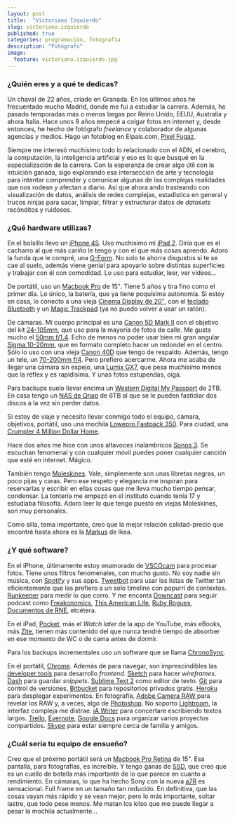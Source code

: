 ```yaml
---
layout: post
title:  "Victoriano Izquierdo"
slug: victoriano.izquierdo
published: true
categories: programación, fotografía
description: "Fotógrafo"
image:
  feature: victoriano.izquierdo.jpg
---
```


### ¿Quién eres y a qué te dedicas?

Un chaval de 22 años, criado en Granada. En los últimos años he frecuentado
mucho Madrid, donde me fui a estudiar la carrera. Además, he pasado temporadas
más o menos largas por Reino Unido, EEUU, Australia y ahora Italia. Hace unos 8
años empecé a colgar fotos en internet y, desde entonces, he hecho de fotógrafo
*freelance* y colaborador de algunas agencias y medios. Hago un fotoblog en
Elpais.com, [Pixel Fugaz][pixel-fugaz].

Siempre me interesó muchísimo todo lo relacionado con el ADN, el cerebro, la
computación, la inteligencia artificial y eso es lo que busqué en la
especialización de la carrera. Con la esperanza de crear algo útil con la
intuición ganada, sigo explorando esa intersección de arte y tecnología para
intentar comprender y comunicar algunas de las complejas realidades que nos
rodean y afectan a diario. Así que ahora ando trasteando con visualización de
datos, análisis de redes complejas, estadística en general y trucos ninjas para
sacar, limpiar, filtrar y estructurar datos de *datasets* recónditos y ruidosos.

[pixel-fugaz]: http://blogs.elpais.com/pixel-fugaz/

### ¿Qué hardware utilizas?

En el bolsillo llevo un [iPhone 4S][iphone-4s]. Uso muchísimo mi [iPad
2][ipad-2]. Diría que es el cacharro al que más cariño le tengo y con el que más
cosas aprendo. Adoro la funda que le compré, una [G-Form][g-form]. No solo te
ahorra disgustos si te se cae al suelo, además viene genial para apoyarlo sobre
distintas superficies y trabajar con él con comodidad. Lo uso para estudiar,
leer, ver vídeos…

De portátil, uso un [Macbook Pro][macbook-pro] de 15″. Tiene 5 años y tira fino
como el primer día. Lo único, la batería, que ya tiene poquísima autonomía. Si
estoy en casa, lo conecto a una vieja
[Cinema Display de 20″][cinema-display-20], con el
[teclado Bluetooth][apple-keyboard] y un [Magic Trackpad][magic-trackpad] (ya no
puedo volver a usar un ratón).

De cámaras. Mi cuerpo principal es una [Canon 5D Mark II][canon-5d-markii] con
el objetivo del kit [24-105mm][24-105mm], que uso para la mayoría de fotos de
calle. Me gusta mucho el [50mm f/1.4][50mm-1.4]. Echo de menos no poder usar
bien mi gran angular [Sigma 10-20mm][sigma-10-20mm], que en formato completo
hacer un redondel en el centro. Sólo lo uso con una vieja [Canon 40D][canon-40d]
que tengo de respaldo. Además, tengo un tele, un [70-200mm f/4][70-200mm]. Pero
prefiero acercarme. Ahora me acaba de llegar una cámara sin espejo, una [Lumix
GX7][lumix-gx7], que pesa muchísimo menos que la réflex y es rapidísima. Y unas
fotos estupendas, oiga.

Para backups suelo llevar encima un [Western Digital My Passport][wdmp] de 2TB.
En casa tengo un [NAS de Qnap][qnap-nas] de 6TB al que se le pueden fastidiar
dos discos a la vez sin perder datos.

Si estoy de viaje y necesito llevar conmigo todo el equipo, cámara, objetivos,
portátil, uso una mochila [Lowepro Fastpack 350][lowepro-fastpack-350]. Para
ciudad, una [Crumpler 4 Million Dollar Home][crumpler-4million].

Hace dos años me hice con unos altavoces inalámbricos [Sonos 3][sonos-3]. Se
escuchan fenomenal y con cualquier móvil puedes poner cualquier canción que esté
en internet. Mágico.

También tengo [Moleskines][moleskine]. Vale, simplemente son unas libretas
negras, un poco pijas y caras. Pero ese respeto y elegancia me inspiran para
reservarlas y escribir en ellas cosas que me lleva mucho tiempo pensar,
condensar. La tontería me empezó en el instituto cuando tenía 17 y estudiaba
filosofía. Adoro leer lo que tengo puesto en viejas Moleskines, son muy
personales.

Como silla, tema importante, creo que la mejor relación calidad-precio que
encontré hasta ahora es la [Markus][markus] de Ikea.

[iphone-4s]: http://www.apple.com/es/iphone/iphone-4s/specs.html
[ipad-2]: http://es.wikipedia.org/wiki/IPad_2
[g-form]: http://g-form.com/products/perimeter-10-tablet/
[macbook-pro]: http://www.apple.com/macbook-pro/
[cinema-display-20]: http://www.amazon.com/Apple-Cinema-20-inch-Flat-Panel-Display/dp/B0002ILKMW
[magic-trackpad]: http://www.apple.com/es/magictrackpad/
[apple-keyboard]: http://www.apple.com/es/keyboard/
[canon-5d-markii]: http://www.canon.es/For_Home/Product_Finder/Cameras/Digital_SLR/EOS_5D_Mark_II/
[24-105mm]: http://www.canon.es/For_Home/Product_Finder/Cameras/EF_Lenses/Standard_Zoom/EF_24-105mm_f4L_IS_USM/
[50mm-1.4]: http://www.canon.es/For_Home/Product_Finder/Cameras/EF_Lenses/Standard_and_Medium_Telephoto/EF_50mm_f1.4_USM/
[sigma-10-20mm]: http://www.sigma-photo.es/Objetivos/subgrupos.asp?idP=68
[canon-40d]: http://www.canon.es/For_Home/Product_Finder/Cameras/Digital_SLR/EOS_40D/
[70-200mm]: http://www.canon.es/For_Home/Product_Finder/Cameras/EF_Lenses/Telephoto_Zoom/EF_70-200mm_f4L_IS_USM/
[lumix-gx7]: http://www.panasonic.com/es/consumer/camaras-y-videocamaras-aprender/camaras-y-videocamaras/lumix-gx7-special-gallery.html
[wdmp]: http://www.wdc.com/sp/products/products.aspx?id=640
[qnap-nas]: http://www.qnap.com/es/index.php?lang=es&sn=413&c=295
[lowepro-fastpack-350]: http://www.lowepro.com/transit-backpack
[crumpler-4million]: http://www.crumpler.com/US/Camera-Bags/Camera-Bags/4-Million-Dollar-Home.html
[sonos-3]: http://www.sonos.com/shop/products/play3?lang=es-es&region=es
[moleskine]: http://www.moleskine.com/es/
[markus]: http://www.ikea.com/es/es/catalog/products/40103100/

### ¿Y qué software?

En el iPhone, últimamente estoy enamorado de [VSCOcam][vscocam] para procesar
fotos. Tiene unos filtros fenomenales, con mucho gusto. No soy nadie sin música,
con [Spotify][spotify] y sus apps. [Tweetbot][tweetbot] para usar las listas de
Twitter tan eficientemente que las prefiero a un solo timeline con popurrí de
contextos. [Runkeeper][runkeeper] para medir lo que corro. Y me encanta
[Downcast][downcast] para seguir podcast como
[Freakonomics][freakonomics-podcast],
[This American Life][this-american-life-podcast], [Ruby Rogues][ruby-rogues],
[Documentos de RNE][documentos-rne], etcétera.

En el iPad, [Pocket][pocket], más el *Watch later* de la app de YouTube, más
eBooks, más [Zite][zite], tienen más contenido del que nunca tendré tiempo de
absorber en ese momento de WC o de cama antes de dormir.

Para los backups incrementales uso un software que se llama
[ChronoSync][chronosync].

En el portátil, [Chrome][chrome]. Además de para navegar, son imprescindibles
las [developer tools][developer-tools] para desarrollo *frontend*.
[Sketch][sketch] para hacer *wireframes*. [Dash][dash] para guardar *snippets*.
[Sublime Text 2][sublime-text-2] como editor de texto. [Git][git] para control
de versiones, [Bitbucket][bitbucket] para repositorios privados gratis.
[Heroku][heroku] para desplegar experimentos. En fotografía, [Adobe Camera RAW
][adobe-camera-raw] para revelar los RAW y, a veces, algo de
[Photoshop][photoshop]. No soporto [Lightroom][lightroom], la interfaz compleja
me distrae. [iA Writer][ia-writer] para concertare escribiendo textos largos.
[Trello][trello], [Evernote][evernote], [Google Docs][google-docs] para
organizar varios proyectos compartidos. [Skype][skype] para estar siempre cerca
de familia y amigos.

[vscocam]: http://vsco.co/vscocam
[spotify]: https://www.spotify.com/es/
[tweetbot]: http://tapbots.com/software/tweetbot/
[runkeeper]: http://runkeeper.com/
[downcast]: http://www.downcastapp.com/
[freakonomics-podcast]: http://freakonomics.com/tag/freakonomics-podcast/
[this-american-life-podcast]: http://www.thisamericanlife.org/podcast
[ruby-rogues]: http://rubyrogues.com/
[documentos-rne]: http://www.rtve.es/alacarta/audios/documentos-rne/
[pocket]: http://getpocket.com/
[zite]: http://zite.com/
[chronosync]: http://www.econtechnologies.com/pages/cs/chrono_overview.html
[chrome]: https://www.google.com/intl/es/chrome/browser/
[developer-tools]: https://developers.google.com/chrome-developer-tools/
[sketch]: http://www.bohemiancoding.com/sketch/
[dash]: http://kapeli.com/dash
[sublime-text-2]: http://www.sublimetext.com/2
[git]: http://git-scm.com/
[bitbucket]: http://bitbucket.org
[heroku]: https://www.heroku.com/
[adobe-camera-raw]: http://www.adobe.com/products/photoshop/extend.html
[photoshop]: http://www.photoshop.com/
[lightroom]: http://www.adobe.com/products/photoshop-lightroom.html
[ia-writer]: http://www.iawriter.com/ipad/
[trello]: https://trello.com/
[evernote]: https://evernote.com/intl/es/
[google-docs]: http://docs.google.com
[skype]: http://www.skype.com/es/

### ¿Cuál sería tu equipo de ensueño?

Creo que el próximo portátil será un [Macbook Pro Retina][macbook-pro-retina] de
15". Esa pantalla, para fotografías, es increíble. Y tengo ganas de [SSD][ssd],
que creo que es un cuello de botella más importante de lo que parece en cuanto a
rendimiento. En cámaras, lo que ha hecho Sony con la nueva [a7R][a7r] es
sensacional. Full frame en un tamaño tan reducido. En definitiva, que las cosas
vayan más rápido y se vean mejor, pero lo más importante, soltar lastre, que
todo pese menos. Me matan los kilos que me puede llegar a pesar la mochila
actualmente…

[macbook-pro-retina]: http://www.apple.com/es/macbook-pro/features-retina/
[ssd]: http://es.wikipedia.org/wiki/Unidad_de_estado_s%C3%B3lido
[a7r]: http://store.sony.com/a7r-alpha-7r-interchangeable-lens-camera-zid27-ILCE7R/B/cat-27-catid-All-Alpha-NEX-Cameras
